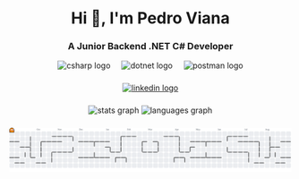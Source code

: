 <h1 align="center">Hi 👋, I'm Pedro Viana</h1>
<h3 align="center">A Junior Backend .NET C# Developer</h3>


<div align="center">
  <img src="https://skillicons.dev/icons?i=cs" height="60" alt="csharp logo" />
  <img width="12" />
  <img src="https://skillicons.dev/icons?i=dotnet" height="60" alt="dotnet logo" />
  <img width="12" />
  <img src="https://www.vectorlogo.zone/logos/getpostman/getpostman-icon.svg" height="60" alt="postman logo" />
</div>

###

<div align="center">
  <a href="www.linkedin.com/in/pedro-viana-b359a2263" target="_blank">
    <img src="https://img.shields.io/static/v1?message=LinkedIn&logo=linkedin&label=&color=0077B5&logoColor=white&labelColor=&style=for-the-badge" height="25" alt="linkedin logo" />
  </a>
</div>

###

<div align="center">
  <img src="https://github-readme-stats.vercel.app/api?username=PedroVian9&hide_title=false&hide_rank=false&show_icons=true&include_all_commits=true&count_private=true&disable_animations=false&theme=dracula&locale=en&hide_border=false&order=1" height="150" alt="stats graph"  />
  <img src="https://github-readme-stats.vercel.app/api/top-langs?username=PedroVian9&locale=en&hide_title=false&layout=compact&card_width=320&langs_count=5&theme=dracula&hide_border=false&order=2" height="150" alt="languages graph"  />
</div>

###

<picture>
  <source media="(prefers-color-scheme: dark)" srcset="https://raw.githubusercontent.com/PedroVian9/PedroVian9/output/pacman-contribution-graph-dark.svg">
  <source media="(prefers-color-scheme: light)" srcset="https://raw.githubusercontent.com/PedroVian9/PedroVian9/output/pacman-contribution-graph.svg">
  <img alt="pacman contribution graph" src="https://raw.githubusercontent.com/PedroVian9/PedroVian9/output/pacman-contribution-graph.svg">
</picture>
